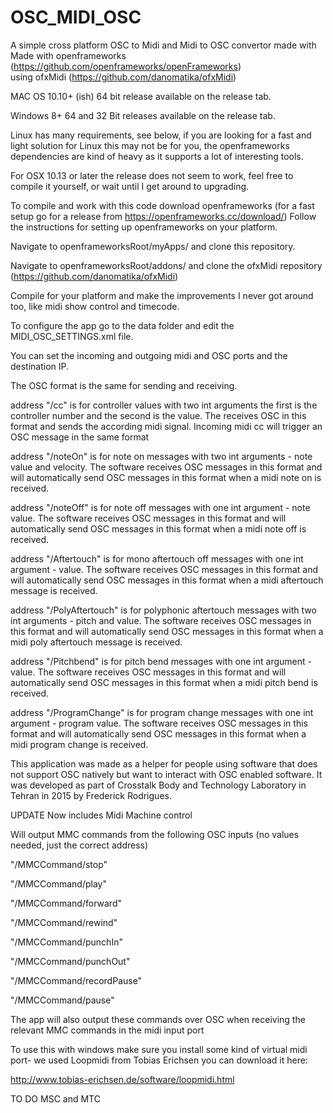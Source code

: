# OSC_MIDI_OSC

A simple cross platform OSC to Midi and Midi to OSC convertor made with Made with openframeworks (https://github.com/openframeworks/openFrameworks)  
using ofxMidi (https://github.com/danomatika/ofxMidi)

MAC OS 10.10+ (ish) 64 bit release available on the release tab.

Windows 8+ 64 and 32 Bit releases available on the release tab.

Linux has many requirements, see below, if you are looking for a fast and light solution for Linux this may not be for you, the openframeworks dependencies are kind of heavy as it 
supports a lot of interesting tools.

For OSX 10.13 or later the release does not seem to work, feel free to compile it yourself, or wait until I get around to upgrading.


To compile and work with this code download openframeworks (for a fast setup go for a release from https://openframeworks.cc/download/)
Follow the instructions for setting up openframeworks on your platform.

Navigate to openframeworksRoot/myApps/ and clone this repository.

Navigate to openframeworksRoot/addons/ and clone the ofxMidi repository (https://github.com/danomatika/ofxMidi)

Compile for your platform and make the improvements I never got around too, like midi show control and timecode.


To configure the app go to the data folder and edit the MIDI_OSC_SETTINGS.xml file. 

You can set the incoming and outgoing midi and OSC ports and the destination IP.

The OSC format is the same for sending and receiving. 

address "/cc" is for controller values with two int arguments the first is the controller number and the second is the value. 
The receives OSC in this format and sends the according midi signal. Incoming midi cc will trigger an OSC message in the same format

address "/noteOn" is for note on messages with two int arguments - note value and velocity. The software receives OSC messages in this format 
and will automatically send OSC messages in this format when a midi note on is received.

address "/noteOff" is for note off messages with one int argument - note value. The software receives OSC messages in this format 
and will automatically send OSC messages in this format when a midi note off is received.

address "/Aftertouch" is for mono aftertouch off messages with one int argument - value. The software receives OSC messages in this format 
and will automatically send OSC messages in this format when a midi aftertouch message is received.

address "/PolyAftertouch" is for polyphonic aftertouch messages with two int arguments - pitch and value. The software receives OSC messages in this format 
and will automatically send OSC messages in this format when a midi poly aftertouch message is received.

address "/Pitchbend" is for pitch bend messages with one int argument -  value. The software receives OSC messages in this format 
and will automatically send OSC messages in this format when a midi pitch bend is received.

address "/ProgramChange" is for program change messages with one int argument - program value. The software receives OSC messages in this format 
and will automatically send OSC messages in this format when a midi program change is received.

This application was made as a helper for people using software that does not support OSC natively but want to interact with OSC enabled
software. It was developed as part of Crosstalk Body and Technology Laboratory in Tehran in 2015 by Frederick Rodrigues.


UPDATE
Now includes Midi Machine control

Will output MMC commands from the following OSC inputs (no values needed, just the correct address)

"/MMCCommand/stop"

"/MMCCommand/play"

"/MMCCommand/forward"

"/MMCCommand/rewind"

"/MMCCommand/punchIn"

"/MMCCommand/punchOut"

"/MMCCommand/recordPause"

"/MMCCommand/pause"


The app will also output these commands over OSC when receiving the relevant MMC commands in the midi input port


To use this with windows make sure you install some kind of virtual midi port- we used Loopmidi from Tobias Erichsen you can download it here:

http://www.tobias-erichsen.de/software/loopmidi.html

TO DO 
MSC and MTC




